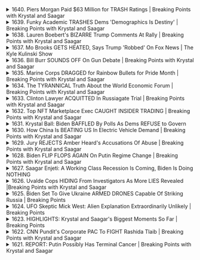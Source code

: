 <details>
<summary>1640. Piers Morgan Paid $63 Million for TRASH Ratings | Breaking Points with Krystal and Saagar</summary><br>

<a href="https://www.youtube.com/watch?v=2D0_Sz7GaTE" target="_blank">
    <img src="https://img.youtube.com/vi/2D0_Sz7GaTE/maxresdefault.jpg" 
        alt="[Youtube]" width="200">
</a>

# Piers Morgan Paid $63 Million for TRASH Ratings | Breaking Points with Krystal and Saagar


</details>

<details>
<summary>1639. Funky Academic TRASHES Dems 'Demographics Is Destiny' | Breaking Points with Krystal and Saagar</summary><br>

<a href="https://www.youtube.com/watch?v=uDz8c60X8m8" target="_blank">
    <img src="https://img.youtube.com/vi/uDz8c60X8m8/maxresdefault.jpg" 
        alt="[Youtube]" width="200">
</a>

# Funky Academic TRASHES Dems 'Demographics Is Destiny' | Breaking Points with Krystal and Saagar


</details>

<details>
<summary>1638. Lauren Boebert's BIZARRE Trump Comments At Rally | Breaking Points with Krystal and Saagar</summary><br>

<a href="https://www.youtube.com/watch?v=9bgQmkE-fyI" target="_blank">
    <img src="https://img.youtube.com/vi/9bgQmkE-fyI/maxresdefault.jpg" 
        alt="[Youtube]" width="200">
</a>

# Lauren Boebert's BIZARRE Trump Comments At Rally | Breaking Points with Krystal and Saagar


</details>

<details>
<summary>1637. Mo Brooks GETS HEATED, Says Trump 'Robbed' On Fox News | The Kyle Kulinski Show</summary><br>

<a href="https://www.youtube.com/watch?v=441jglkCvoM" target="_blank">
    <img src="https://img.youtube.com/vi/441jglkCvoM/maxresdefault.jpg" 
        alt="[Youtube]" width="200">
</a>

# Mo Brooks GETS HEATED, Says Trump 'Robbed' On Fox News | The Kyle Kulinski Show


</details>

<details>
<summary>1636. Bill Burr SOUNDS OFF On Gun Debate | Breaking Points with Krystal and Saagar</summary><br>

<a href="https://www.youtube.com/watch?v=pbFzUukuSkM" target="_blank">
    <img src="https://img.youtube.com/vi/pbFzUukuSkM/maxresdefault.jpg" 
        alt="[Youtube]" width="200">
</a>

# Bill Burr SOUNDS OFF On Gun Debate | Breaking Points with Krystal and Saagar


</details>

<details>
<summary>1635. Marine Corps DRAGGED for Rainbow Bullets for Pride Month | Breaking Points with Krystal and Saagar</summary><br>

<a href="https://www.youtube.com/watch?v=LIZIxAsuquY" target="_blank">
    <img src="https://img.youtube.com/vi/LIZIxAsuquY/maxresdefault.jpg" 
        alt="[Youtube]" width="200">
</a>

# Marine Corps DRAGGED for Rainbow Bullets for Pride Month | Breaking Points with Krystal and Saagar


</details>

<details>
<summary>1634. The TYRANNICAL Truth About the World Economic Forum | Breaking Points with Krystal and Saagar</summary><br>

<a href="https://www.youtube.com/watch?v=Cpbndbg9aEw" target="_blank">
    <img src="https://img.youtube.com/vi/Cpbndbg9aEw/maxresdefault.jpg" 
        alt="[Youtube]" width="200">
</a>

# The TYRANNICAL Truth About the World Economic Forum | Breaking Points with Krystal and Saagar


</details>

<details>
<summary>1633. Clinton Lawyer ACQUITTED In Russiagate Trial | Breaking Points with Krystal and Saagar</summary><br>

<a href="https://www.youtube.com/watch?v=id6B2tXJnDU" target="_blank">
    <img src="https://img.youtube.com/vi/id6B2tXJnDU/maxresdefault.jpg" 
        alt="[Youtube]" width="200">
</a>

# Clinton Lawyer ACQUITTED In Russiagate Trial | Breaking Points with Krystal and Saagar


</details>

<details>
<summary>1632. Top NFT Marketplace Exec CAUGHT INSIDER TRADING | Breaking Points with Krystal and Saagar</summary><br>

<a href="https://www.youtube.com/watch?v=dv6tZPbx02U" target="_blank">
    <img src="https://img.youtube.com/vi/dv6tZPbx02U/maxresdefault.jpg" 
        alt="[Youtube]" width="200">
</a>

# Top NFT Marketplace Exec CAUGHT INSIDER TRADING | Breaking Points with Krystal and Saagar


</details>

<details>
<summary>1631. Krystal Ball: Biden BAFFLED By Polls As Dems REFUSE to Govern</summary><br>

<a href="https://www.youtube.com/watch?v=X32LdT97LjQ" target="_blank">
    <img src="https://img.youtube.com/vi/X32LdT97LjQ/maxresdefault.jpg" 
        alt="[Youtube]" width="200">
</a>

# Krystal Ball: Biden BAFFLED By Polls As Dems REFUSE to Govern


</details>

<details>
<summary>1630. How China Is BEATING US In Electric Vehicle Demand | Breaking Points with Krystal and Saagar</summary><br>

<a href="https://www.youtube.com/watch?v=R8K-YrBRW50" target="_blank">
    <img src="https://img.youtube.com/vi/R8K-YrBRW50/maxresdefault.jpg" 
        alt="[Youtube]" width="200">
</a>

# How China Is BEATING US In Electric Vehicle Demand | Breaking Points with Krystal and Saagar


</details>

<details>
<summary>1629. Jury REJECTS Amber Heard's Accusations Of Abuse | Breaking Points with Krystal and Saagar</summary><br>

<a href="https://www.youtube.com/watch?v=mtWBnQbCHj0" target="_blank">
    <img src="https://img.youtube.com/vi/mtWBnQbCHj0/maxresdefault.jpg" 
        alt="[Youtube]" width="200">
</a>

# Jury REJECTS Amber Heard's Accusations Of Abuse | Breaking Points with Krystal and Saagar


</details>

<details>
<summary>1628. Biden FLIP FLOPS AGAIN On Putin Regime Change | Breaking Points with Krystal and Saagar</summary><br>

<a href="https://www.youtube.com/watch?v=fzfjyKGw49w" target="_blank">
    <img src="https://img.youtube.com/vi/fzfjyKGw49w/maxresdefault.jpg" 
        alt="[Youtube]" width="200">
</a>

# Biden FLIP FLOPS AGAIN On Putin Regime Change | Breaking Points with Krystal and Saagar


</details>

<details>
<summary>1627. Saagar Enjeti: A Working Class Recession Is Coming, Biden Is Doing NOTHING</summary><br>

<a href="https://www.youtube.com/watch?v=NY8BWnmbMSM" target="_blank">
    <img src="https://img.youtube.com/vi/NY8BWnmbMSM/maxresdefault.jpg" 
        alt="[Youtube]" width="200">
</a>

# Saagar Enjeti: A Working Class Recession Is Coming, Biden Is Doing NOTHING


</details>

<details>
<summary>1626. Uvalde Cops HIDING From Investigators As More LIES Revealed |Breaking Points with Krystal and Saagar</summary><br>

<a href="https://www.youtube.com/watch?v=oo77PwebJdA" target="_blank">
    <img src="https://img.youtube.com/vi/oo77PwebJdA/maxresdefault.jpg" 
        alt="[Youtube]" width="200">
</a>

# Uvalde Cops HIDING From Investigators As More LIES Revealed |Breaking Points with Krystal and Saagar


</details>

<details>
<summary>1625. Biden Set To Give Ukraine ARMED DRONES Capable Of Striking Russia | Breaking Points</summary><br>

<a href="https://www.youtube.com/watch?v=3gZLQKCEYKw" target="_blank">
    <img src="https://img.youtube.com/vi/3gZLQKCEYKw/maxresdefault.jpg" 
        alt="[Youtube]" width="200">
</a>

# Biden Set To Give Ukraine ARMED DRONES Capable Of Striking Russia | Breaking Points


</details>

<details>
<summary>1624. UFO Skeptic Mick West: Alien Explanation Extraordinarily Unlikely | Breaking Points</summary><br>

<a href="https://www.youtube.com/watch?v=qlSX7p3Bjy0" target="_blank">
    <img src="https://img.youtube.com/vi/qlSX7p3Bjy0/maxresdefault.jpg" 
        alt="[Youtube]" width="200">
</a>

# UFO Skeptic Mick West: Alien Explanation Extraordinarily Unlikely | Breaking Points


</details>

<details>
<summary>1623. HIGHLIGHTS: Krystal and Saagar's Biggest Moments So Far | Breaking Points</summary><br>

<a href="https://www.youtube.com/watch?v=dM2aAbmCWdo" target="_blank">
    <img src="https://img.youtube.com/vi/dM2aAbmCWdo/maxresdefault.jpg" 
        alt="[Youtube]" width="200">
</a>

# HIGHLIGHTS: Krystal and Saagar's Biggest Moments So Far | Breaking Points


</details>

<details>
<summary>1622. CNN Pundit's Corporate PAC To FIGHT Rashida Tlaib | Breaking Points with Krystal and Saagar</summary><br>

<a href="https://www.youtube.com/watch?v=ImoOg5FcACE" target="_blank">
    <img src="https://img.youtube.com/vi/ImoOg5FcACE/maxresdefault.jpg" 
        alt="[Youtube]" width="200">
</a>

# CNN Pundit's Corporate PAC To FIGHT Rashida Tlaib | Breaking Points with Krystal and Saagar


</details>

<details>
<summary>1621. REPORT: Putin Possibly Has Terminal Cancer | Breaking Points with Krystal and Saagar</summary><br>

<a href="https://www.youtube.com/watch?v=f3FDlhJZegU" target="_blank">
    <img src="https://img.youtube.com/vi/f3FDlhJZegU/maxresdefault.jpg" 
        alt="[Youtube]" width="200">
</a>

# REPORT: Putin Possibly Has Terminal Cancer | Breaking Points with Krystal and Saagar


</details>

